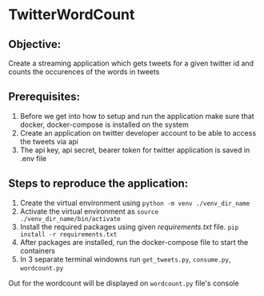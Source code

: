 # TwitterWordCount

## Objective:
Create a streaming application which gets tweets for a given twitter id and counts the occurences of the words in tweets

## Prerequisites:
1. Before we get into how to setup and run the application make sure that docker, docker-compose is installed on the system
2. Create an application on twitter developer account to be able to access the tweets via api
3. The api key, api secret, bearer token for twitter application is saved in .env file


## Steps to reproduce the application:
1. Create the virtual environment using `python -m venv ./venv_dir_name`
2. Activate the virtual environment as `source ./venv_dir_name/bin/activate`
3. Install the required packages using given _requirements.txt_ file. `pip install -r requirements.txt`
4. After packages are installed, run the docker-compose file to start the containers
5. In 3 separate terminal windowns run `get_tweets.py`, `consume.py`, `wordcount.py`

Out for the wordcount will be displayed on `wordcount.py` file's console

